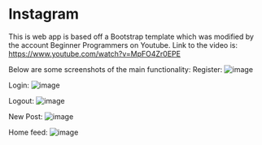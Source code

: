 # Instagram
This is web app is based off a Bootstrap template which was modified by the account Beginner Programmers on Youtube. Link to the video is: https://www.youtube.com/watch?v=MpFO4Zr0EPE

Below are some screenshots of the main functionality:
Register:
![image](https://cloud.githubusercontent.com/assets/16809085/22867311/bfac9d5a-f13a-11e6-8492-db777d997e73.png)


Login:
![image](https://cloud.githubusercontent.com/assets/16809085/22867315/cdae37a6-f13a-11e6-90e2-c06f8a020f13.png)


Logout:
![image](https://cloud.githubusercontent.com/assets/16809085/22867321/d82a24b0-f13a-11e6-99d7-34d79ac73056.png)


New Post:
![image](https://cloud.githubusercontent.com/assets/16809085/22867326/e88db790-f13a-11e6-81ab-20447a94b7c4.png)

Home feed:
![image](https://cloud.githubusercontent.com/assets/16809085/22867328/f389c33c-f13a-11e6-8c94-2235187ac101.png)
